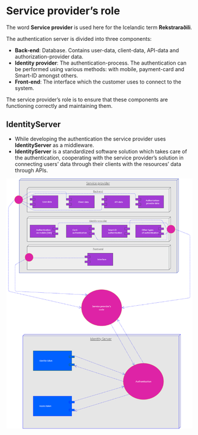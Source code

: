 # Service provider’s role

The word **Service provider** is used here for the Icelandic term **Rekstraraðili**.

The authentication server is divided into three components:

- **Back-end**: Database. Contains user-data, client-data, API-data and authorization-provider data.
- **Identity provider**: The authentication-process. The authentication can be performed using various methods: with mobile, payment-card and Smart-ID amongst others.
- **Front-end**: The interface which the customer uses to connect to the system.

The service provider’s role is to ensure that these components are functioning correctly and maintaining them.

## IdentityServer

- While developing the authentication the service provider uses **IdentityServer** as a middleware.
- **IdentityServer** is a standardized software solution which takes care of the authentication, cooperating with the service provider’s solution in connecting users’ data through their clients with the resources’ data through APIs.

![Service%20provider%E2%80%99s%20role%20824373c0f10d406c9482e2e43bb3b329/Untitled.png](Service%20provider%E2%80%99s%20role%20824373c0f10d406c9482e2e43bb3b329/Untitled.png)